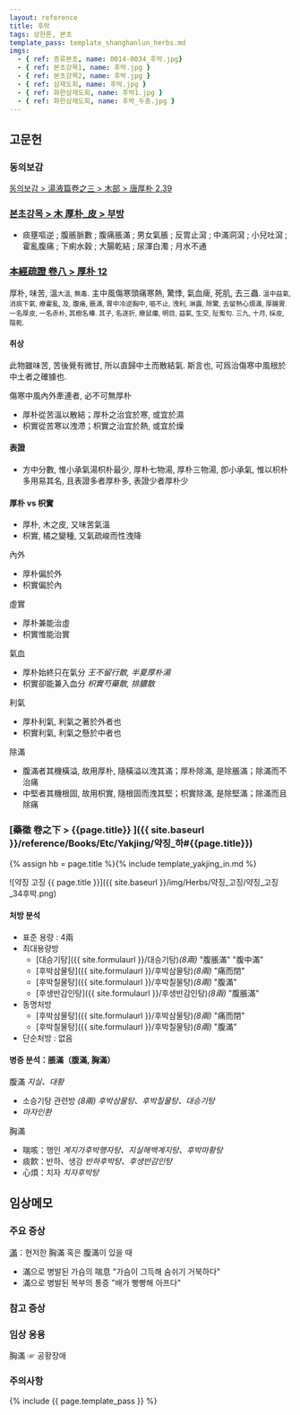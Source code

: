 ```yaml
---
layout: reference
title: 후박
tags: 상한론, 본초
template_pass: template_shanghanlun_herbs.md
imgs:
  - { ref: 증류본초, name: 0014-0034_후박.jpg}
  - { ref: 본초강목1, name: 후박.jpg }
  - { ref: 본초강목2, name: 후박.jpg }
  - { ref: 삼재도회, name: 후박.jpg }
  - { ref: 화한삼재도회, name: 후박1.jpg }
  - { ref: 화한삼재도회, name: 후박_두충.jpg }
---
```



## 고문헌


### 동의보감

[동의보감 > 湯液篇卷之三 > 木部 >  唐厚朴 2.39](https://mediclassics.kr/books/8/volume/22/#content_989)


### [본초강목 > 木	厚朴_皮 > 부방]()

* 痰壅嘔逆 ; 腹脹脈數 ; 腹痛脹滿 ; 男女氣脹 ; 反胃止瀉 ; 中滿洞瀉 ; 小兒吐瀉 ; 霍亂腹痛 ; 下痢水穀 ; 大腸乾結 ; 尿渾白濁 ; 月水不通


### [本經疏證 卷八 > 厚朴 12](https://mediclassics.kr/books/154/volume/8/#content_80)

厚朴, 味苦, 溫<small>大溫, 無毒</small>. 主中風傷寒頭痛寒熱, 驚悸, 氣血痺, 死肌, 去三蟲. <small>溫中益氣, 消痰下氣, 療霍亂, 及, 腹痛, 脹滿, 胃中冷逆胸中, 嘔不止, 洩利, 淋露, 除驚, 去留熱心煩滿, 厚腸胃. 一名厚皮, 一名赤朴, 其樹名榛. 其子, 名逐折, 療鼠瘻, 明目, 益氣, 生交, 阯寃句. 三九, 十月, 採皮, 陰乾.</small>

#### 취상

此物雖味苦, 苦後覺有微甘, 所以直歸中土而散結氣. 斯言也, 可爲治傷寒中風根於中土者之確據也.

傷寒中風內外牽連者, 必不可無厚朴

* 厚朴從苦溫以散結；厚朴之治宜於寒, 或宜於濕
* 枳實從苦寒以洩滯；枳實之治宜於熱, 或宜於燥


#### 表證

* 方中分數, 惟小承氣湯枳朴最少, 厚朴七物湯, 厚朴三物湯, 卽小承氣, 惟以枳朴多用易其名, 且表證多者厚朴多, 表證少者厚朴少


#### 厚朴 vs 枳實

* 厚朴, 木之皮, 又味苦氣溫
* 枳實, 橘之變種, 又氣疏峻而性洩降

內外
* 厚朴偏於外
* 枳實偏於內

虛實
* 厚朴兼能治虛
* 枳實惟能治實

氣血
* 厚朴始終只在氣分 _王不留行散, 半夏厚朴湯_
* 枳實卻能兼入血分 _枳實芍藥散, 排膿散_

利氣
* 厚朴利氣, 利氣之著於外者也
* 枳實利氣, 利氣之懸於中者也

除滿
* 腹滿者其機橫溢, 故用厚朴, 隨橫溢以洩其滿；厚朴除滿, 是除脹滿；除滿而不治痛
* 中堅者其機根固, 故用枳實, 隨根固而洩其堅；枳實除滿, 是除堅滿；除滿而且除痛


### [藥徵 卷之下 > {{page.title}} ]({{ site.baseurl }}/reference/Books/Etc/Yakjing/약징_하#{{page.title}})

{% assign hb = page.title %}{% include template_yakjing_in.md %}

![약징 고징 {{ page.title }}]({{ site.baseurl }}/img/Herbs/약징_고징/약징_고징_34후박.png)


#### 처방 분석

* 표준 용량 : 4兩
* 최대용량방
  - [대승기탕]({{ site.formulaurl }}/대승기탕)_(8兩)_ "腹脹滿" "腹中滿"
  - [후박삼물탕]({{ site.formulaurl }}/후박삼물탕)_(8兩)_ "痛而閉"
  - [후박칠물탕]({{ site.formulaurl }}/후박칠물탕)_(8兩)_ "腹滿"
  - [후생반감인탕]({{ site.formulaurl }}/후생반감인탕)_(8兩)_ "腹脹滿"
* 동명처방
  - [후박삼물탕]({{ site.formulaurl }}/후박삼물탕)_(8兩)_ "痛而閉"
  - [후박칠물탕]({{ site.formulaurl }}/후박칠물탕)_(8兩)_ "腹滿"
* 단순처방 : 없음

#### 병증 분석：脹滿（腹滿, 胸滿）

腹滿 _지실、대황_
* 소승기탕 관련방 _(8兩)_ _후박삼물탕、후박칠물탕、대승기탕_
* _마자인환_

胸滿
* 喘咳：행인 _계지가후박행자탕、지실해백계지탕、후박마황탕_
* 痰飮：반하、생강 _반하후박탕、후생반감인탕_
* 心煩：치자 _치자후박탕_


## 임상메모




### 주요 증상

[滿]({{site.sympurl}}/만)：현저한 胸滿 혹은 腹滿이 있을 때
* 滿으로 병발된 가슴의 喘息 "가슴이 그득해 숨쉬기 거북하다"
* 滿으로 병발된 복부의 통증 "배가 빵빵해 아프다"

### 참고 증상

### 임상 응용

胸滿 ☞ 공황장애


### 주의사항



{% include {{ page.template_pass }} %}
